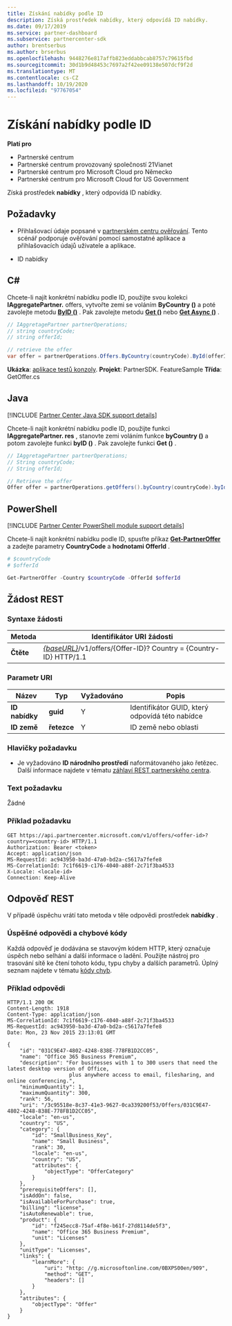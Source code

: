 ```yaml
---
title: Získání nabídky podle ID
description: Získá prostředek nabídky, který odpovídá ID nabídky.
ms.date: 09/17/2019
ms.service: partner-dashboard
ms.subservice: partnercenter-sdk
author: brentserbus
ms.author: brserbus
ms.openlocfilehash: 9448276e817affb823eddabbcab8757c79615fbd
ms.sourcegitcommit: 30d1b9d48453c7697a2f42ee09138e507dcf9f2d
ms.translationtype: MT
ms.contentlocale: cs-CZ
ms.lasthandoff: 10/19/2020
ms.locfileid: "97767054"
---
```

# <a name="get-an-offer-by-id"></a>Získání nabídky podle ID

**Platí pro**

- Partnerské centrum
- Partnerské centrum provozovaný společností 21Vianet
- Partnerské centrum pro Microsoft Cloud pro Německo
- Partnerské centrum pro Microsoft Cloud for US Government

Získá prostředek **nabídky** , který odpovídá ID nabídky.

## <a name="prerequisites"></a>Požadavky

- Přihlašovací údaje popsané v [partnerském centru ověřování](partner-center-authentication.md). Tento scénář podporuje ověřování pomocí samostatné aplikace a přihlašovacích údajů uživatele a aplikace.

- ID nabídky

## <a name="c"></a>C\#

Chcete-li najít konkrétní nabídku podle ID, použijte svou kolekci **IAggregatePartner.** offers, vytvořte zemi se voláním **ByCountry ()** a poté zavolejte metodu [**ByID ()**](/dotnet/api/microsoft.store.partnercenter.offers.ioffercollection.byid) . Pak zavolejte metodu [**Get ()**](/dotnet/api/microsoft.store.partnercenter.offers.ioffercollection.get) nebo [**Get Async ()**](/dotnet/api/microsoft.store.partnercenter.offers.ioffercollection.getasync) .

```csharp
// IAggretagePartner partnerOperations;
// string countryCode;
// string offerId;

// retrieve the offer
var offer = partnerOperations.Offers.ByCountry(countryCode).ById(offerId).Get();
```

**Ukázka**: [aplikace testů konzoly](console-test-app.md). **Projekt**: PartnerSDK. FeatureSample **Třída**: GetOffer.cs

## <a name="java"></a>Java

[!INCLUDE [Partner Center Java SDK support details](../includes/java-sdk-support.md)]

Chcete-li najít konkrétní nabídku podle ID, použijte funkci **IAggregatePartner. res** , stanovte zemi voláním funkce **byCountry ()** a potom zavolejte funkci **byID ()** . Pak zavolejte funkci **Get ()** .

```java
// IAggretagePartner partnerOperations;
// String countryCode;
// String offerId;

// Retrieve the offer
Offer offer = partnerOperations.getOffers().byCountry(countryCode).byId(offerId).get();
```

## <a name="powershell"></a>PowerShell

[!INCLUDE [Partner Center PowerShell module support details](../includes/powershell-module-support.md)]

Chcete-li najít konkrétní nabídku podle ID, spusťte příkaz [**Get-PartnerOffer**](https://github.com/Microsoft/Partner-Center-PowerShell/blob/master/docs/help/Get-PartnerOffer.md) a zadejte parametry **CountryCode** a **hodnotami OfferId** .

```powershell
# $countryCode
# $offerId

Get-PartnerOffer -Country $countryCode -OfferId $offerId
```

## <a name="rest-request"></a>Žádost REST

### <a name="request-syntax"></a>Syntaxe žádosti

| Metoda  | Identifikátor URI žádosti                                                                                    |
|---------|------------------------------------------------------------------------------------------------|
| **Čtěte** | [*{baseURL}*](partner-center-rest-urls.md)/v1/offers/{Offer-ID}? Country = {Country-ID} HTTP/1.1 |

### <a name="uri-parameter"></a>Parametr URI

| Název           | Typ       | Vyžadováno | Popis                           |
|----------------|------------|----------|---------------------------------------|
| **ID nabídky**   | **guid**   | Y        | Identifikátor GUID, který odpovídá této nabídce |
| **ID země** | **řetezce** | Y        | ID země nebo oblasti                |

### <a name="request-headers"></a>Hlavičky požadavku

- Je vyžadováno **ID národního prostředí** naformátovaného jako řetězec.
Další informace najdete v tématu [záhlaví REST partnerského centra](headers.md).

### <a name="request-body"></a>Text požadavku

Žádné

### <a name="request-example"></a>Příklad požadavku

```http
GET https://api.partnercenter.microsoft.com/v1/offers/<offer-id>?country=<country-id> HTTP/1.1
Authorization: Bearer <token>
Accept: application/json
MS-RequestId: ac943950-ba3d-47a0-bd2a-c5617a7fefe8
MS-CorrelationId: 7c1f6619-c176-4040-a88f-2c71f3ba4533
X-Locale: <locale-id>
Connection: Keep-Alive
```

## <a name="rest-response"></a>Odpověď REST

V případě úspěchu vrátí tato metoda v těle odpovědi prostředek **nabídky** .

### <a name="response-success-and-error-codes"></a>Úspěšné odpovědi a chybové kódy

Každá odpověď je dodávána se stavovým kódem HTTP, který označuje úspěch nebo selhání a další informace o ladění. Použijte nástroj pro trasování sítě ke čtení tohoto kódu, typu chyby a dalších parametrů. Úplný seznam najdete v tématu [kódy chyb](error-codes.md).

### <a name="response-example"></a>Příklad odpovědi

```http
HTTP/1.1 200 OK
Content-Length: 1918
Content-Type: application/json
MS-CorrelationId: 7c1f6619-c176-4040-a88f-2c71f3ba4533
MS-RequestId: ac943950-ba3d-47a0-bd2a-c5617a7fefe8
Date: Mon, 23 Nov 2015 23:13:01 GMT

{
    "id": "031C9E47-4802-4248-838E-778FB1D2CC05",
    "name": "Office 365 Business Premium",
    "description": "For businesses with 1 to 300 users that need the latest desktop version of Office,
                    plus anywhere access to email, filesharing, and online conferencing.",
    "minimumQuantity": 1,
    "maximumQuantity": 300,
    "rank": 56,
    "uri": "/3c95518e-8c37-41e3-9627-0ca339200f53/Offers/031C9E47-4802-4248-838E-778FB1D2CC05",
    "locale": "en-us",
    "country": "US",
    "category": {
        "id": "SmallBusiness_Key",
        "name": "Small Business",
        "rank": 30,
        "locale": "en-us",
        "country": "US",
        "attributes": {
            "objectType": "OfferCategory"
        }
    },
    "prerequisiteOffers": [],
    "isAddOn": false,
    "isAvailableForPurchase": true,
    "billing": "license",
    "isAutoRenewable": true,
    "product": {
        "id": "f245ecc8-75af-4f8e-b61f-27d8114de5f3",
        "name": "Office 365 Business Premium",
        "unit": "Licenses"
    },
    "unitType": "Licenses",
    "links": {
        "learnMore": {
            "uri": "http: //g.microsoftonline.com/0BXPS00en/909",
            "method": "GET",
            "headers": []
        }
    },
    "attributes": {
        "objectType": "Offer"
    }
}
```
